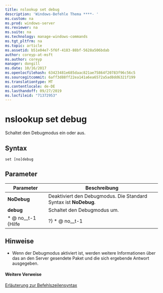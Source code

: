 ```yaml
---
title: nslookup set debug
description: 'Windows-Befehle Thema ****- '
ms.custom: na
ms.prod: windows-server
ms.reviewer: na
ms.suite: na
ms.technology: manage-windows-commands
ms.tgt_pltfrm: na
ms.topic: article
ms.assetid: b51e04e7-5f6f-4183-88bf-5628a506bdab
author: coreyp-at-msft
ms.author: coreyp
manager: dongill
ms.date: 10/16/2017
ms.openlocfilehash: 63423481e685daac821ae75864f20783f96c56c5
ms.sourcegitcommit: 6aff3d88ff22ea141a6ea6572a5ad8dd6321f199
ms.translationtype: MT
ms.contentlocale: de-DE
ms.lasthandoff: 09/27/2019
ms.locfileid: "71372953"
---
```

# <a name="nslookup-set-debug"></a>nslookup set debug



Schaltet den Debugmodus ein oder aus.

## <a name="syntax"></a>Syntax

```
set [no]debug
```

## <a name="parameters"></a>Parameter

|  Parameter  |                         Beschreibung                          |
|-------------|--------------------------------------------------------------|
| **NoDebug** | Deaktiviert den Debugmodus. Die Standard Syntax ist **NoDebug**. |
|  **debug**  |                   Schaltet den Debugmodus um.                   |
|  \* @ no__t-1 {Hilfe  |                            ?} \* @ no__t-1                            |

## <a name="remarks"></a>Hinweise

-   Wenn der Debugmodus aktiviert ist, werden weitere Informationen über das an den Server gesendete Paket und die sich ergebende Antwort ausgegeben.

#### <a name="additional-references"></a>Weitere Verweise

[Erläuterung zur Befehlszeilensyntax](command-line-syntax-key.md)